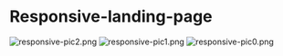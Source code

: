 # Responsive-landing-page
<div>
<img src="https://b.radikal.host/2023/02/18/responsive-pic2.png" alt="responsive-pic2.png" border="0">
<img src="https://a.radikal.host/2023/02/18/responsive-pic1.png" alt="responsive-pic1.png" border="0">
<img src="https://a.radikal.host/2023/02/18/responsive-pic0.png" alt="responsive-pic0.png" border="0">
</div>
